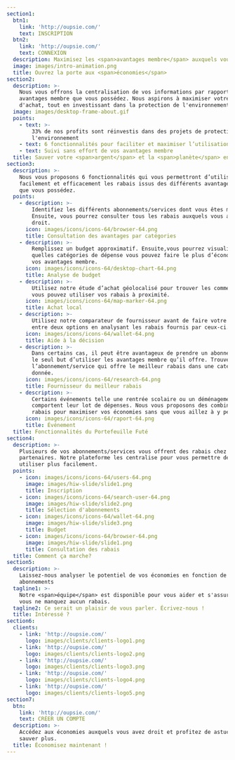 ```yaml
---
section1:
  btn1:
    link: 'http://oupsie.com/'
    text: INSCRIPTION
  btn2:
    link: 'http://oupsie.com/'
    text: CONNEXION
  description: Maximisez les <span>avantages membre</span> auxquels vous avez droit
  image: images/intro-animation.png
  title: Ouvrez la porte aux <span>économies</span>
section2:
  description: >-
    Nous vous offrons la centralisation de vos informations par rapport aux
    avantages membre que vous possédez. Nous aspirons à maximiser votre pouvoir
    d'achat, tout en investissant dans la protection de l'environnement.
  image: images/desktop-frame-about.gif
  points:
    - text: >-
        33% de nos profits sont réinvestis dans des projets de protection de
        l'environnement 
    - text: 6 fonctionnalités pour faciliter et maximiser l’utilisation des rabais
    - text: Suivi sans effort de vos avantages membre
  title: Sauver votre <span>argent</span> et la <span>planète</span> en même temps
section3:
  description: >-
    Nous vous proposons 6 fonctionnalités qui vous permettront d’utiliser plus
    facilement et efficacement les rabais issus des différents avantages membre
    que vous possédez.
  points:
    - description: >-
        Identifiez les différents abonnements/services dont vous êtes membre.
        Ensuite, vous pourrez consulter tous les rabais auxquels vous avez
        droit.
      icon: images/icons/icons-64/browser-64.png
      title: Consultation des avantages par catégories
    - description: >-
        Remplissez un budget approximatif. Ensuite,vous pourrez visualiser pour
        quelles catégories de dépense vous pouvez faire le plus d’économie selon
        vos avantages membre.
      icon: images/icons/icons-64/desktop-chart-64.png
      title: Analyse de budget
    - description: >-
        Utilisez notre étude d’achat géolocalisé pour trouver les commercants où
        vous pouvez utiliser vos rabais à proximité.
      icon: images/icons/icons-64/map-marker-64.png
      title: Achat local
    - description: >-
        Utilisez notre comparateur de fournisseur avant de faire votre choix
        entre deux options en analysant les rabais fournis par ceux-ci.
      icon: images/icons/icons-64/wallet-64.png
      title: Aide à la décision
    - description: >-
        Dans certains cas, il peut être avantageux de prendre un abonnement dans
        le seul but d’utiliser les avantages membre qu’il offre. Trouver
        l’abonnement/service qui offre le meilleur rabais dans une catégorie
        donnée.
      icon: images/icons/icons-64/research-64.png
      title: Fournisseur du meilleur rabais
    - description: >-
        Certains événements telle une rentrée scolaire ou un déménagement
        comportent leur lot de dépenses. Nous vous proposons des combinaisons de
        rabais pour maximiser vos économies sans que vous aillez à y penser.
      icon: images/icons/icons-64/raport-64.png
      title: Événement
  title: Fonctionnalités du Portefeuille Futé
section4:
  description: >-
    Plusieurs de vos abonnements/services vous offrent des rabais chez des
    partenaires. Notre plateforme les centralise pour vous permettre de les
    utiliser plus facilement.
  points:
    - icon: images/icons/icons-64/users-64.png
      image: images/hiw-slide/slide1.png
      title: Inscription
    - icon: images/icons/icons-64/search-user-64.png
      image: images/hiw-slide/slide2.png
      title: Sélection d'abonnements
    - icon: images/icons/icons-64/wallet-64.png
      image: images/hiw-slide/slide3.png
      title: Budget
    - icon: images/icons/icons-64/browser-64.png
      image: images/hiw-slide/slide1.png
      title: Consultation des rabais
  title: Comment ça marche?
section5:
  description: >-
    Laissez-nous analyser le potentiel de vos économies en fonction de vos
    abonnements
  tagline1: >-
    Notre <span>équipe</span> est disponible pour vous aider et s'assurer que
    vous ne manquez aucun rabais.
  tagline2: Ce serait un plaisir de vous parler. Écrivez-nous !
  title: Intéressé ?
section6:
  clients:
    - link: 'http://oupsie.com/'
      logo: images/clients/clients-logo1.png
    - link: 'http://oupsie.com/'
      logo: images/clients/clients-logo2.png
    - link: 'http://oupsie.com/'
      logo: images/clients/clients-logo3.png
    - link: 'http://oupsie.com/'
      logo: images/clients/clients-logo4.png
    - link: 'http://oupsie.com/'
      logo: images/clients/clients-logo5.png
section7:
  btn:
    link: 'http://oupsie.com/'
    text: CRÉER UN COMPTE
  description: >-
    Accédez aux économies auxquels vous avez droit et profitez de astuces pour
    sauver plus.
  title: Économisez maintenant !
---
```


